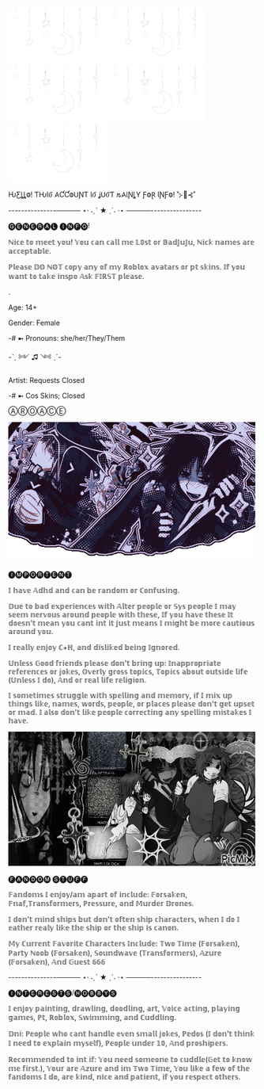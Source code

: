 ## 
![StarLights](Star.gif)![StarLights](Star.gif)![StarLights](Star.gif)![StarLights](Star.gif)![StarLights](Star.gif)

ǶƸȴȴⰙ! ƬǶƖⳜ 𐤠ƇƇⰙꓴƝƬ ƖⳜ ʝꓴⳜƬ 𐒄𐤠ƖƝȴƳ ƑⰙⱤ ƖƝƑⰙ! ˚⊱🪷⊰˚

 ---------------───── ⋆⋅ ˗ˏˋ ★ ˎˊ˗ ⋅⋆ ─────----------------
 
🅖🅔🅝🅔🅡🅐🅛 🅘🅝🅕🅞!  

ℕ𝕚𝕔𝕖 𝕥𝕠 𝕞𝕖𝕖𝕥 𝕪𝕠𝕦! 𝕐𝕠𝕦 𝕔𝕒𝕟 𝕔𝕒𝕝𝕝 𝕞𝕖 𝕃𝟘𝕤𝕥 𝕠𝕣 𝔹𝕒𝕕𝕁𝕦𝕁𝕦, ℕ𝕚𝕔𝕜 𝕟𝕒𝕞𝕖𝕤 𝕒𝕣𝕖 𝕒𝕔𝕔𝕖𝕡𝕥𝕒𝕓𝕝𝕖.

ℙ𝕝𝕖𝕒𝕤𝕖 𝔻𝕆 ℕ𝕆𝕋 𝕔𝕠𝕡𝕪 𝕒𝕟𝕪 𝕠𝕗 𝕞𝕪 ℝ𝕠𝕓𝕝𝕠𝕩 𝕒𝕧𝕒𝕥𝕒𝕣𝕤 𝕠𝕣 𝕡𝕥 𝕤𝕜𝕚𝕟𝕤. 𝕀𝕗 𝕪𝕠𝕦 𝕨𝕒𝕟𝕥 𝕥𝕠 𝕥𝕒𝕜𝕖 𝕚𝕟𝕤𝕡𝕠 𝔸𝕤𝕜 𝔽𝕀ℝ𝕊𝕋 𝕡𝕝𝕖𝕒𝕤𝕖. 

.

Age: 14+

Gender: Female

-# ➼ Pronouns: she/her/They/Them

-ˋˏ ༻ ♫ ༺ ˎˊ-

Artist: Requests Closed 

-# ➼ Cos Skins; Closed

ⒶⓇⓄⒶⒸⒺ

![StarLights](TwoTime1.gif)


🅘🅜🅟🅞🅡🅣🅔🅝🅣 

𝕀 𝕙𝕒𝕧𝕖 𝔸𝕕𝕙𝕕 𝕒𝕟𝕕 𝕔𝕒𝕟 𝕓𝕖 𝕣𝕒𝕟𝕕𝕠𝕞 𝕠𝕣 ℂ𝕠𝕟𝕗𝕦𝕤𝕚𝕟𝕘.  

𝔻𝕦𝕖 𝕥𝕠 𝕓𝕒𝕕 𝕖𝕩𝕡𝕖𝕣𝕚𝕖𝕟𝕔𝕖𝕤 𝕨𝕚𝕥𝕙 𝔸𝕝𝕥𝕖𝕣 𝕡𝕖𝕠𝕡𝕝𝕖 𝕠𝕣 𝕊𝕪𝕤 𝕡𝕖𝕠𝕡𝕝𝕖 𝕀 𝕞𝕒𝕪 𝕤𝕖𝕖𝕞 𝕟𝕖𝕣𝕧𝕠𝕦𝕤 𝕒𝕣𝕠𝕦𝕟𝕕 𝕡𝕖𝕠𝕡𝕝𝕖 𝕨𝕚𝕥𝕙 𝕥𝕙𝕖𝕤𝕖, 𝕀𝕗 𝕪𝕠𝕦 𝕙𝕒𝕧𝕖 𝕥𝕙𝕖𝕤𝕖 𝕀𝕥 𝕕𝕠𝕖𝕤𝕟'𝕥 𝕞𝕖𝕒𝕟 𝕪𝕠𝕦 𝕔𝕒𝕟𝕥 𝕚𝕟𝕥 𝕚𝕥 𝕛𝕦𝕤𝕥 𝕞𝕖𝕒𝕟𝕤 𝕀 𝕞𝕚𝕘𝕙𝕥 𝕓𝕖 𝕞𝕠𝕣𝕖 𝕔𝕒𝕦𝕥𝕚𝕠𝕦𝕤 𝕒𝕣𝕠𝕦𝕟𝕕 𝕪𝕠𝕦.

𝕀 𝕣𝕖𝕒𝕝𝕝𝕪 𝕖𝕟𝕛𝕠𝕪 ℂ+ℍ, 𝕒𝕟𝕕 𝕕𝕚𝕤𝕝𝕚𝕜𝕖𝕕 𝕓𝕖𝕚𝕟𝕘 𝕀𝕘𝕟𝕠𝕣𝕖𝕕.

𝕌𝕟𝕝𝕖𝕤𝕤 𝔾𝕠𝕠𝕕 𝕗𝕣𝕚𝕖𝕟𝕕𝕤 𝕡𝕝𝕖𝕒𝕤𝕖 𝕕𝕠𝕟'𝕥 𝕓𝕣𝕚𝕟𝕘 𝕦𝕡: 𝕀𝕟𝕒𝕡𝕡𝕣𝕠𝕡𝕣𝕚𝕒𝕥𝕖 𝕣𝕖𝕗𝕖𝕣𝕖𝕟𝕔𝕖𝕤 𝕠𝕣 𝕛𝕠𝕜𝕖𝕤, 𝕆𝕧𝕖𝕣𝕝𝕪 𝕘𝕣𝕠𝕤𝕤 𝕥𝕠𝕡𝕚𝕔𝕤, 𝕋𝕠𝕡𝕚𝕔𝕤 𝕒𝕓𝕠𝕦𝕥 𝕠𝕦𝕥𝕤𝕚𝕕𝕖 𝕝𝕚𝕗𝕖 (𝕌𝕟𝕝𝕖𝕤𝕤 𝕀 𝕕𝕠), 𝔸𝕟𝕕 𝕠𝕣 𝕣𝕖𝕒𝕝 𝕝𝕚𝕗𝕖 𝕣𝕖𝕝𝕚𝕘𝕚𝕠𝕟.

𝕀 𝕤𝕠𝕞𝕖𝕥𝕚𝕞𝕖𝕤 𝕤𝕥𝕣𝕦𝕘𝕘𝕝𝕖 𝕨𝕚𝕥𝕙 𝕤𝕡𝕖𝕝𝕝𝕚𝕟𝕘 𝕒𝕟𝕕 𝕞𝕖𝕞𝕠𝕣𝕪, 𝕚𝕗 𝕀 𝕞𝕚𝕩 𝕦𝕡 𝕥𝕙𝕚𝕟𝕘𝕤 𝕝𝕚𝕜𝕖, 𝕟𝕒𝕞𝕖𝕤, 𝕨𝕠𝕣𝕕𝕤, 𝕡𝕖𝕠𝕡𝕝𝕖, 𝕠𝕣 𝕡𝕝𝕒𝕔𝕖𝕤 𝕡𝕝𝕖𝕒𝕤𝕖 𝕕𝕠𝕟'𝕥 𝕘𝕖𝕥 𝕦𝕡𝕤𝕖𝕥 𝕠𝕣 𝕞𝕒𝕕. 𝕀 𝕒𝕝𝕤𝕠 𝕕𝕠𝕟'𝕥 𝕝𝕚𝕜𝕖 𝕡𝕖𝕠𝕡𝕝𝕖 𝕔𝕠𝕣𝕣𝕖𝕔𝕥𝕚𝕟𝕘 𝕒𝕟𝕪 𝕤𝕡𝕖𝕝𝕝𝕚𝕟𝕘 𝕞𝕚𝕤𝕥𝕒𝕜𝕖𝕤 𝕀 𝕙𝕒𝕧𝕖.

![StarLights](TwoTime2.gif)

🅕🅐🅝🅓🅞🅜 🅢🅣🅤🅕🅕

𝔽𝕒𝕟𝕕𝕠𝕞𝕤 𝕀 𝕖𝕟𝕛𝕠𝕪/𝕒𝕞 𝕒𝕡𝕒𝕣𝕥 𝕠𝕗 𝕚𝕟𝕔𝕝𝕦𝕕𝕖: 𝔽𝕠𝕣𝕤𝕒𝕜𝕖𝕟, 𝔽𝕟𝕒𝕗,𝕋𝕣𝕒𝕟𝕤𝕗𝕠𝕣𝕞𝕖𝕣𝕤, ℙ𝕣𝕖𝕤𝕤𝕦𝕣𝕖, 𝕒𝕟𝕕 𝕄𝕦𝕣𝕕𝕖𝕣 𝔻𝕣𝕠𝕟𝕖𝕤.

𝕀 𝕕𝕠𝕟'𝕥 𝕞𝕚𝕟𝕕 𝕤𝕙𝕚𝕡𝕤 𝕓𝕦𝕥 𝕕𝕠𝕟'𝕥 𝕠𝕗𝕥𝕖𝕟 𝕤𝕙𝕚𝕡 𝕔𝕙𝕒𝕣𝕒𝕔𝕥𝕖𝕣𝕤, 𝕨𝕙𝕖𝕟 𝕀 𝕕𝕠 𝕀 𝕖𝕒𝕥𝕙𝕖𝕣 𝕣𝕖𝕒𝕝𝕪 𝕝𝕚𝕜𝕖 𝕥𝕙𝕖 𝕤𝕙𝕚𝕡 𝕠𝕣 𝕥𝕙𝕖 𝕤𝕙𝕚𝕡 𝕚𝕤 𝕔𝕒𝕟𝕠𝕟. 

𝕄𝕪 ℂ𝕦𝕣𝕣𝕖𝕟𝕥 𝔽𝕒𝕧𝕠𝕣𝕚𝕥𝕖 ℂ𝕙𝕒𝕣𝕒𝕔𝕥𝕖𝕣𝕤 𝕀𝕟𝕔𝕝𝕦𝕕𝕖: 𝕋𝕨𝕠 𝕋𝕚𝕞𝕖 (𝔽𝕠𝕣𝕤𝕒𝕜𝕖𝕟), ℙ𝕒𝕣𝕥𝕪 ℕ𝕠𝕠𝕓 (𝔽𝕠𝕣𝕤𝕒𝕜𝕖𝕟), 𝕊𝕠𝕦𝕟𝕕𝕨𝕒𝕧𝕖 (𝕋𝕣𝕒𝕟𝕤𝕗𝕠𝕣𝕞𝕖𝕣𝕤), 𝔸𝕫𝕦𝕣𝕖 (𝔽𝕠𝕣𝕤𝕒𝕜𝕖𝕟),  𝔸𝕟𝕕 𝔾𝕦𝕖𝕤𝕥 𝟞𝟞𝟞

---------------───── ⋆⋅ ˗ˏˋ ★ ˎˊ˗ ⋅⋆ ─────----------------
 
🅘🅝🅣🅔🅡🅔🅢🅣🅢/🅗🅞🅑🅑🅨🅢 

𝕀 𝕖𝕟𝕛𝕠𝕪 𝕡𝕒𝕚𝕟𝕥𝕚𝕟𝕘, 𝕕𝕣𝕒𝕨𝕝𝕚𝕟𝕘, 𝕕𝕠𝕠𝕕𝕝𝕚𝕟𝕘, 𝕒𝕣𝕥, 𝕍𝕠𝕚𝕔𝕖 𝕒𝕔𝕥𝕚𝕟𝕘, 𝕡𝕝𝕒𝕪𝕚𝕟𝕘 𝕘𝕒𝕞𝕖𝕤, ℙ𝕥, ℝ𝕠𝕓𝕝𝕠𝕩, 𝕊𝕨𝕚𝕞𝕞𝕚𝕟𝕘, 𝕒𝕟𝕕 ℂ𝕦𝕕𝕕𝕝𝕚𝕟𝕘.

𝔻𝕟𝕚: ℙ𝕖𝕠𝕡𝕝𝕖 𝕨𝕙𝕠 𝕔𝕒𝕟𝕥 𝕙𝕒𝕟𝕕𝕝𝕖 𝕖𝕧𝕖𝕟 𝕤𝕞𝕒𝕝𝕝 𝕛𝕠𝕜𝕖𝕤, ℙ𝕖𝕕𝕠𝕤 (𝕀 𝕕𝕠𝕟'𝕥 𝕥𝕙𝕚𝕟𝕜 𝕀 𝕟𝕖𝕖𝕕 𝕥𝕠 𝕖𝕩𝕡𝕝𝕒𝕚𝕟 𝕞𝕪𝕤𝕖𝕝𝕗), ℙ𝕖𝕠𝕡𝕝𝕖 𝕦𝕟𝕕𝕖𝕣 𝟙𝟘, 𝔸𝕟𝕕 𝕡𝕣𝕠𝕤𝕙𝕚𝕡𝕖𝕣𝕤.

ℝ𝕖𝕔𝕠𝕞𝕞𝕖𝕟𝕕𝕖𝕕 𝕥𝕠 𝕚𝕟𝕥 𝕚𝕗: 𝕐𝕠𝕦 𝕟𝕖𝕖𝕕 𝕤𝕠𝕞𝕖𝕠𝕟𝕖 𝕥𝕠 𝕔𝕦𝕕𝕕𝕝𝕖(𝔾𝕖𝕥 𝕥𝕠 𝕜𝕟𝕠𝕨 𝕞𝕖 𝕗𝕚𝕣𝕤𝕥.), 𝕐𝕠𝕦𝕣 𝕒𝕣𝕖 𝔸𝕫𝕦𝕣𝕖 𝕒𝕟𝕕 𝕚𝕞 𝕋𝕨𝕠 𝕋𝕚𝕞𝕖, 𝕐𝕠𝕦 𝕝𝕚𝕜𝕖 𝕒 𝕗𝕖𝕨 𝕠𝕗 𝕥𝕙𝕖 𝕗𝕒𝕟𝕕𝕠𝕞𝕤 𝕀 𝕕𝕠, 𝕒𝕣𝕖 𝕜𝕚𝕟𝕕, 𝕟𝕚𝕔𝕖 𝕒𝕟𝕕 𝕡𝕒𝕥𝕚𝕖𝕟𝕥, 𝕚𝕗 𝕪𝕠𝕦 𝕣𝕖𝕤𝕡𝕖𝕔𝕥 𝕠𝕥𝕙𝕖𝕣𝕤. 
